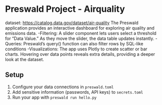# Preswald Project - Airquality
dataset: https://catalog.data.gov/dataset/air-quality
The Preswald application provides an interactive dashboard for exploring air quality and emissions data.
   -Filtering: A slider component lets users select a threshold for “Data Value.” As they move the slider, the 
              data table updates instantly.
   -Queries:   Preswald’s query() function can also filter rows by SQL-like conditions
   -Visualizations: The app uses Plotly to create scatter or bar charts. Hovering over data points reveals 
                    extra details, providing a deeper look at the dataset.
## Setup
1. Configure your data connections in `preswald.toml`
2. Add sensitive information (passwords, API keys) to `secrets.toml`
3. Run your app with `preswald run hello.py`

